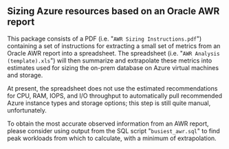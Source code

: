 ## Sizing Azure resources based on an Oracle AWR report

This package consists of a PDF (i.e. "`AWR Sizing Instructions.pdf`") containing a set of instructions for extracting a small set of metrics from an Oracle AWR report into a spreadsheet.  The spreadsheet (i.e. "`AWR Analysis (template).xls`") will then summarize and extrapolate these metrics into estimates used for sizing the on-prem database on Azure virtual machines and storage.

At present, the spreadsheet does not use the estimated recommendations for CPU, RAM, IOPS, and I/O throughput to automatically pull recommended Azure instance types and storage options;  this step is still quite manual, unfortunately.

To obtain the most accurate observed information from an AWR report, please consider using output from the SQL script "`busiest_awr.sql`" to find peak workloads from which to calculate, with a minimum of extrapolation.
